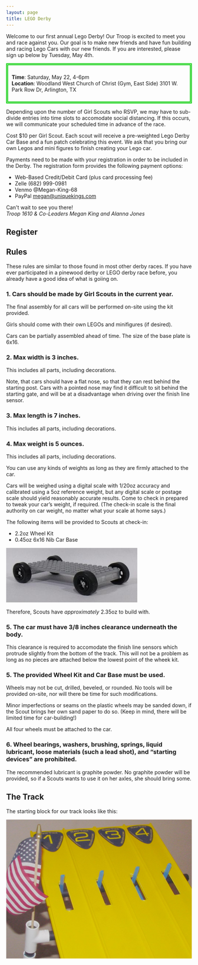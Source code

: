 ```yaml
---
layout: page
title: LEGO Derby
---
```


Welcome to our first annual Lego Derby! Our Troop is excited to meet you and race against you. 
Our goal is to make new friends and have fun building and racing Lego Cars with our new friends. 
If you are interested, please sign up below by Tuesday, May 4th. 

<div style="border-color:#00cc00; border-style:double; border-width:thick; padding: 10px" markdown="1">

**Time**: Saturday, May 22, 4-6pm  
**Location**: Woodland West Church of Christ (Gym, East Side)
3101 W. Park Row Dr, Arlington, TX

</div>

Depending upon the number of Girl Scouts who RSVP, we may have to sub-divide entries into 
time slots to accomodate social distancing.  If this occurs, we will communicate your 
scheduled time in advance of the race.

Cost $10 per Girl Scout. Each scout will receive a pre-weighted Lego Derby Car Base and a fun 
patch celebrating this event. We ask that you bring our own Legos and mini figures to finish 
creating your Lego car. 

Payments need to be made with your registration in order to be included in the Derby.  The 
registration form provides the following payment options:
- Web-Based Credit/Debit Card (plus card processing fee)
- Zelle (682) 999-0981
- Venmo @Megan-King-68
- PayPal megan@uniquekings.com

Can't wait to see you there!  
_Troop 1610 & Co-Leaders Megan King and Alanna Jones_

## Register

<div class="cognito">
<script src="https://www.cognitoforms.com/s/5CGgOlOKDkeFvcJcptH6IA"></script>
<script>Cognito.load("forms", { id: "14" });</script>
</div>

## Rules

These rules are similar to those found in most other derby races.  If you have ever 
participated in a pinewood derby or LEGO derby race before, you already have a good 
idea of what is goiing on.

### 1. Cars should be made by Girl Scouts in the current year.
The final assembly for all cars will be performed on-site using the kit provided.

Girls should come with their own LEGOs and minifigures (if desired).

Cars can be partially assembled ahead of time.  The size of the base plate is 6x16.

### 2. Max width is 3 inches.
This includes all parts, including decorations.

Note, that cars should have a flat nose, so that they can rest behind the starting post. 
Cars with a pointed nose may find it difficult to sit behind the starting gate, and will 
be at a disadvantage when driving over the finish line sensor.

### 3. Max length is 7 inches.
This includes all parts, including decorations.

### 4. Max weight is 5 ounces.
This includes all parts, including decorations.

You can use any kinds of weights as long as they are firmly attached to the car.

Cars will be weighed using a digital scale with 1/20oz accuracy and calibrated using
a 5oz reference weight, but any digital scale or postage scale should yield 
reasonably accurate results. Come to check in prepared to tweak your car’s weight, 
if required. (The check-in scale is the final authority on car weight, no matter 
what your scale at home says.)

The following items will be provided to Scouts at check-in:
- 2.2oz Wheel Kit
- 0.45oz 6x16 Nib Car Base

![LEGO Kit](/public/content/images/lego-kit.jpg)

Therefore, Scouts have _approximately_ 2.35oz to build with.

### 5. The car must have 3/8 inches clearance underneath the body.
This clearance is required to accomodate the finish line sensors which protrude
slightly from the bottom of the track.  This will not be a problem as long as 
no pieces are attached below the lowest point of the wheek kit.

### 5. The provided Wheel Kit and Car Base must be used.
Wheels may not be cut, drilled, beveled, or rounded.  No tools will be provided
on-site, nor will there be time for such modifications.

Minor imperfections or seams on the plastic wheels may be sanded down, if the 
Scout brings her own sand paper to do so.  (Keep in mind, there will be limited
time for car-building!)

All four wheels must be attached to the car.

### 6. Wheel bearings, washers, brushing, springs, liquid lubricant, loose materials (such a lead shot), and “starting devices” are prohibited.
The recommended lubricant is graphite powder.  No graphite powder will be provided,
so if a Scouts wants to use it on her axles, she should bring some.

## The Track
The starting block for our track looks like this:

![SuperTrack Start](/public/content/images/supertrack-start.jfif)

